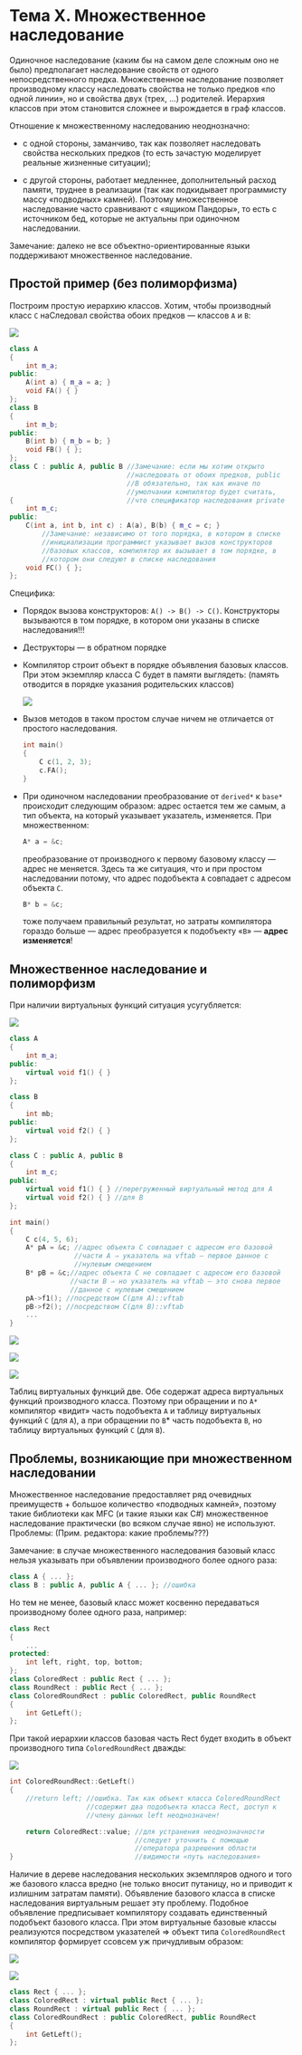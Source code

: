 # Тема X. Множественное наследование

Одиночное наследование (каким бы на самом деле сложным оно не было)
предполагает наследование свойств от одного непосредственного предка.
Множественное наследование позволяет производному классу наследовать
свойства не только предков «по одной линии», но и свойства двух
(трех, ...) родителей. Иерархия классов при этом становится сложнее и
вырождается в граф классов.

Отношение к множественному наследованию неоднозначно:

-   с одной стороны, заманчиво, так как позволяет наследовать
    свойства
    нескольких предков (то есть зачастую моделирует реальные жизненные
    ситуации);

-   с другой стороны, работает медленнее, дополнительный расход
    памяти, труднее в реализации (так как подкидывает программисту
    массу «подводных» камней). Поэтому множественное наследование
    часто сравнивают с «ящиком Пандоры», то есть с источником бед,
    которые не актуальны при одиночном наследовании.

Замечание: далеко не все объектно-ориентированные языки поддерживают
множественное наследование.

## Простой пример (без полиморфизма)

Построим простую иерархию классов. Хотим, чтобы производный класс `C`
наСледовал свойства обоих предков — классов `A` и `B`:

![](media/image35.svg)

```cpp
class A
{
    int m_a;
public:
    A(int а) { m_a = а; }
    void FA() { }
};
class B
{
    int m_b;
public:
    B(int b) { m_b = b; }
    void FB() { };
};
class C : public A, public B //Замечание: если мы хотим открыто
                             //наследовать от обоих предков, public 
                             //В обязательно, так как иначе по 
                             //умолчании компилятор будет считать, 
{                            //что спецификатор наследования private
    int m_c;
public:
    C(int a, int b, int c) : A(a), B(b) { m_c = c; }
        //Замечание: независимо от того порядка, в котором в списке 
        //инициализации программист указывает вызов конструкторов 
        //базовых классов, компилятор их вызывает в том порядке, в 
        //котором они следуют в списке наследования
    void FC() { };
};
```

Специфика:

-   Порядок вызова конструкторов: `А() -> В() -> С()`. Конструкторы
    вызываются в том порядке, в котором они указаны в списке
    наследования!!!

-   Деструкторы — в обратном порядке

-   Компилятор строит объект в порядке объявления базовых классов.
    При этом экземпляр класса С будет в памяти выглядеть: (память
    отводится в порядке указания родительских классов)

    ![](media/image36.svg)

-   Вызов методов в таком простом случае ничем не отличается от
    простого наследования.

    ```cpp
    int main()
    {
        С с(1, 2, 3);
        c.FA();
    }
    ```

-   При одиночном наследовании преобразование от `derived*` к `base*`
    происходит следующим образом: адрес остается тем же самым, а тип
    объекта, на который указывает указатель, изменяется. При
    множественном:

    ```cpp
    A* a = &c;
    ```

    преобразование от производного к первому базовому классу — адрес не меняется. Здесь та же ситуация, что и при
    простом наследовании потому, что адрес подобъекта `A` совпадает с
    адресом объекта `C`.

    ```cpp
    В* b = &с;
    ```

    тоже получаем правильный результат, но затраты
    компилятора гораздо больше — адрес преобразуется к подобъекту «`B`» — __адрес изменяется__!

## Множественное наследование и полиморфизм

При наличии виртуальных функций ситуация усугубляется:

![](media/image37.svg)

```cpp
class A
{
    int m_a;
public:
    virtual void f1() { }
};

class B
{
    int mb;
public:
    virtual void f2() { }
};

class C : public A, public B
{
    int m_c;
public:
    virtual void f1() { } //перегруженный виртуальный метод для A
    virtual void f2() { } //для B
};

int main()
{
    C с(4, 5, 6);
    A* pA = &с; //адрес объекта C совпадает с адресом его базовой
                //части A ⇒ указатель на vftab — первое данное с 
                //нулевым смещением
    B* рВ = &с;//адрес объекта C не совпадает с адресом его базовой 
               //части B ⇒ но указатель на vftab — это снова первое 
               //данное с нулевым смещением
    pA->f1(); //посредством C(для A)::vftab
    рВ->f2(); //посредством C(для B)::vftab
    ...
}
```

![](media/image38.svg)

![](media/image39.svg)

![](media/image40.svg)

Таблиц виртуальных функций две. Обе содержат адреса виртуальных
функций производного класса. Поэтому при обращении и по `A*` компилятор
«видит» часть подобъекта `A` и таблицу виртуальных функций `C` (для `A`), а
при обращении по `B`* часть подобъекта `B`, но таблицу виртуальных
функций `C` (для `B`).

## Проблемы, возникающие при множественном наследовании

Множественное наследование предоставляет ряд очевидных преимуществ +
большое количество «подводных камней», поэтому такие библиотеки как
MFC (и такие языки как С#) множественное наследование практически (во
всяком случае явно) не используют. Проблемы: (Прим. редактора: какие проблемы???)

Замечание: в случае множественного наследования базовый класс нельзя
указывать при объявлении производного более одного раза:

```cpp
class А { ... };
class В : public A, public А { ... }; //ошибка
```

Но тем не менее, базовый класс может косвенно передаваться
производному более одного раза, например:

```cpp
class Rect
{
    ...
protected:
    int left, right, top, bottom;
};
class ColoredRect : public Rect { ... };
class RoundRect : public Rect { ... };
class ColoredRoundRect : public ColoredRect, public RoundRect
{
    int GetLeft();
};
```

При такой иерархии классов базовая часть Rect будет входить в объект
производного типа `ColoredRoundRect` дважды:

![](media/image41.svg)

```cpp
int ColoredRoundRect::GetLeft()
{
    //return left; //ошибка. Так как объект класса ColoredRoundRect
                   //содержит два подобъекта класса Rect, доступ к 
                   //члену данных left неоднозначен!

    return ColoredRect::value; //для устранения неоднозначности 
                               //следует уточнить с помощью 
                               //оператора разрешения области 
}                              //видимости «путь наследования»
```

Наличие в дереве наследования нескольких экземпляров одного и того же
базового класса вредно (не только вносит путаницу, но и приводит к
излишним затратам памяти). Объявление базового класса в списке
наследования виртуальным решает эту проблему. Подобное объявление
предписывает компилятору создавать единственный подобъект базового
класса. При этом виртуальные базовые классы реализуются посредством
указателей ⇒ объект типа `ColoredRoundRect` компилятор формирует
ссовсем уж причудливым образом:

![](media/image42.svg)

![](media/image43.svg)

```cpp
class Rect { ... };
class ColoredRect : virtual public Rect { ... };
class RoundRect : virtual public Rect { ... };
class ColoredRoundRect : public ColoredRect, public RoundRect
{
    int GetLeft();
};
```

